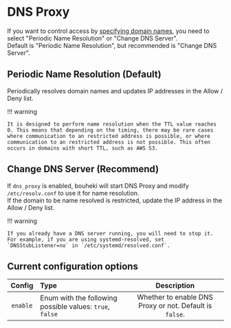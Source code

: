 # DNS Proxy

If you want to control access by [specifying domain names](./network-restriction/configuration.md), you need to select "Periodic Name Resolution" or "Change DNS Server".  
Default is "Periodic Name Resolution", but recommended is "Change DNS Server".

## Periodic Name Resolution (Default)

Periodically resolves domain names and updates IP addresses in the Allow / Deny list.  

!!! warning

    It is designed to perform name resolution when the TTL value reaches 0. This means that depending on the timing, there may be rare cases where communication to an restricted address is possible, or where communication to an restricted address is not possible. This often occurs in domains with short TTL, such as AWS S3.

## Change DNS Server (Recommend)

If `dns_proxy` is enabled, bouheki will start DNS Proxy and modify `/etc/resolv.conf` to use it for name resolution.  
If the domain to be name resolved is restricted, update the IP address in the Allow / Deny list.


!!! warning

    If you already have a DNS server running, you will need to stop it.  
    For example, if you are using systemd-resolved, set `DNSStubListener=no` in `/etc/systemd/resolved.conf`.

## Current configuration options

| Config | Type | Description |
|:------:|:----|:-----------:|
| `enable` | Enum with the following possible values: `true`, `false` | Whether to enable DNS Proxy or not. Default is `false`. |